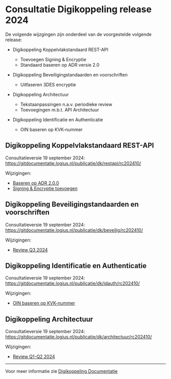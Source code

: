 # Consultatie Digikoppeling release 2024

De volgende wijzgingen zijn onderdeel van de voorgestelde volgende release:
- Digikoppeling Koppelvlakstandaard REST-API

  - Toevoegen Signing & Encryptie
  - Standaard baseren op ADR versie 2.0
  
- Digikoppeling Beveiligingstandaarden en voorschriften 

  - Uitfaseren 3DES encryptie

- Digikoppeling Architectuur

  - Tekstaanpassingen n.a.v. periodieke review
  - Toevoegingen m.b.t. API Architectuur
  
- Digikoppeling Identificatie en Authenticatie
  -  OIN baseren op KVK-nummer

## Digikoppeling Koppelvlakstandaard REST-API
Consultatieversie 19 september 2024: https://gitdocumentatie.logius.nl/publicatie/dk/restapi/rc202410/

Wijzigingen:
* [Baseren op ADR 2.0.0](https://github.com/Logius-standaarden/Digikoppeling-Koppelvlakstandaard-REST-API/pull/28/files)
* [Signing & Encryptie toevoegen](https://github.com/Logius-standaarden/Digikoppeling-Koppelvlakstandaard-REST-API/pull/30/files)

## Digikoppeling Beveiligingstandaarden en voorschriften
Consultatieversie 19 september 2024: https://gitdocumentatie.logius.nl/publicatie/dk/beveilig/rc202410/

Wijzigingen:
* [Review Q3 2024](https://github.com/Logius-standaarden/Digikoppeling-Beveiligingsstandaarden-en-voorschriften/pull/7/files)

## Digikoppeling Identificatie en Authenticatie
Consultatieversie 19 september 2024: https://gitdocumentatie.logius.nl/publicatie/dk/idauth/rc202410/

Wijzigingen:
* [OIN baseren op KVK-nummer](https://github.com/Logius-standaarden/Digikoppeling-Identificatie-en-Authenticatie/pull/7/files)

## Digikoppeling Architectuur
Consultatieversie 19 september 2024: https://gitdocumentatie.logius.nl/publicatie/dk/architectuur/rc202410/

Wijzigingen:
* [Review Q1-Q2 2024](https://github.com/Logius-standaarden/Digikoppeling-Architectuur/pull/15/files)

___
Voor meer informatie zie [Digikoppeling Documentatie](https://www.logius.nl/domeinen/gegevensuitwisseling/digikoppeling/documentatie)
  
